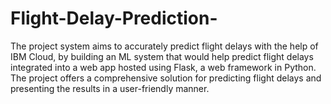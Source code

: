 # Flight-Delay-Prediction-
The project system aims to accurately predict flight delays with the help of IBM Cloud, by building an ML system that would help predict flight delays integrated into a web app hosted using Flask, a web framework in Python. The project offers a comprehensive solution for predicting flight delays and presenting the results in a user-friendly manner.
